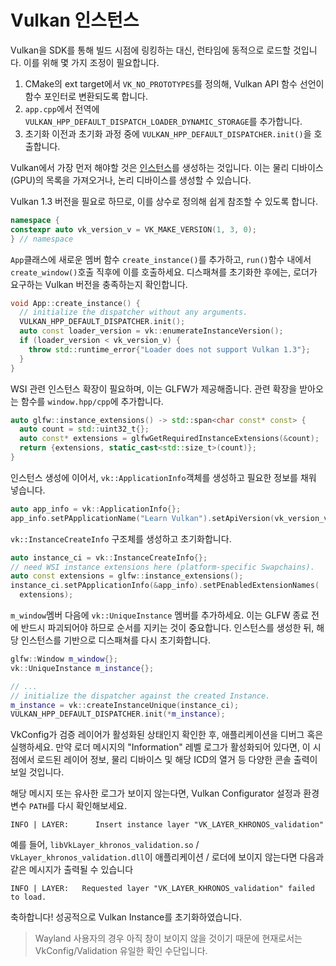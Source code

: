 # Vulkan 인스턴스

Vulkan을 SDK를 통해 빌드 시점에 링킹하는 대신, 런타임에 동적으로 로드할 것입니다. 이를 위해 몇 가지 조정이 필요합니다.

1. CMake의 ext target에서 `VK_NO_PROTOTYPES`를 정의해, Vulkan API 함수 선언이 함수 포인터로 변환되도록 합니다.
2. `app.cpp`에서 전역에 `VULKAN_HPP_DEFAULT_DISPATCH_LOADER_DYNAMIC_STORAGE`를 추가합니다.
3. 초기화 이전과 초기화 과정 중에 `VULKAN_HPP_DEFAULT_DISPATCHER.init()`을 호출합니다.

Vulkan에서 가장 먼저 해야할 것은 [인스턴스](https://docs.vulkan.org/spec/latest/chapters/initialization.html#initialization-instances)를 생성하는 것입니다. 이는 물리 디바이스(GPU)의 목록을 가져오거나, 논리 디바이스를 생성할 수 있습니다.

Vulkan 1.3 버전을 필요로 하므로, 이를 상수로 정의해 쉽게 참조할 수 있도록 합니다.

```cpp
namespace {
constexpr auto vk_version_v = VK_MAKE_VERSION(1, 3, 0);
} // namespace
```

`App`클래스에 새로운 멤버 함수 `create_instance()`를 추가하고, `run()`함수 내에서 `create_window()`호출 직후에 이를 호출하세요. 디스패쳐를 초기화한 후에는, 로더가 요구하는 Vulkan 버전을 충족하는지 확인합니다.

```cpp
void App::create_instance() {
  // initialize the dispatcher without any arguments.
  VULKAN_HPP_DEFAULT_DISPATCHER.init();
  auto const loader_version = vk::enumerateInstanceVersion();
  if (loader_version < vk_version_v) {
    throw std::runtime_error{"Loader does not support Vulkan 1.3"};
  }
}
```

WSI 관련 인스턴스 확장이 필요하며, 이는 GLFW가 제공해줍니다. 관련 확장을 받아오는 함수를 `window.hpp/cpp`에 추가합니다.

```cpp
auto glfw::instance_extensions() -> std::span<char const* const> {
  auto count = std::uint32_t{};
  auto const* extensions = glfwGetRequiredInstanceExtensions(&count);
  return {extensions, static_cast<std::size_t>(count)};
}
```

인스턴스 생성에 이어서, `vk::ApplicationInfo`객체를 생성하고 필요한 정보를 채워 넣습니다.

```cpp
auto app_info = vk::ApplicationInfo{};
app_info.setPApplicationName("Learn Vulkan").setApiVersion(vk_version_v);
```

`vk::InstanceCreateInfo` 구조체를 생성하고 초기화합니다.

```cpp
auto instance_ci = vk::InstanceCreateInfo{};
// need WSI instance extensions here (platform-specific Swapchains).
auto const extensions = glfw::instance_extensions();
instance_ci.setPApplicationInfo(&app_info).setPEnabledExtensionNames(
  extensions);
```

`m_window`멤버 다음에 `vk::UniqueInstance` 멤버를 추가하세요. 이는 GLFW 종료 전에 반드시 파괴되어야 하므로 순서를 지키는 것이 중요합니다. 인스턴스를 생성한 뒤, 해당 인스턴스를 기반으로 디스패쳐를 다시 초기화합니다.

```cpp
glfw::Window m_window{};
vk::UniqueInstance m_instance{};

// ...
// initialize the dispatcher against the created Instance.
m_instance = vk::createInstanceUnique(instance_ci);
VULKAN_HPP_DEFAULT_DISPATCHER.init(*m_instance);
```

VkConfig가 검증 레이어가 활성화된 상태인지 확인한 후, 애플리케이션을 디버그 혹은 실행하세요. 만약 로더 메시지의 "Information" 레벨 로그가 활성화되어 있다면, 이 시점에서 로드된 레이어 정보, 물리 디바이스 및 해당 ICD의 열거 등 다양한 콘솔 출력이 보일 것입니다.

해당 메시지 또는 유사한 로그가 보이지 않는다면, Vulkan Configurator 설정과 환경변수 `PATH`를 다시 확인해보세요.

```
INFO | LAYER:      Insert instance layer "VK_LAYER_KHRONOS_validation"
```

예를 들어, `libVkLayer_khronos_validation.so` / `VkLayer_khronos_validation.dll`이 애플리케이션 / 로더에 보이지 않는다면 다음과 같은 메시지가 출력될 수 있습니다

```
INFO | LAYER:   Requested layer "VK_LAYER_KHRONOS_validation" failed to load.
```

축하합니다! 성공적으로 Vulkan Instance를 초기화하였습니다.

> Wayland 사용자의 경우 아직 창이 보이지 않을 것이기 때문에 현재로서는 VkConfig/Validation 유일한 확인 수단입니다.